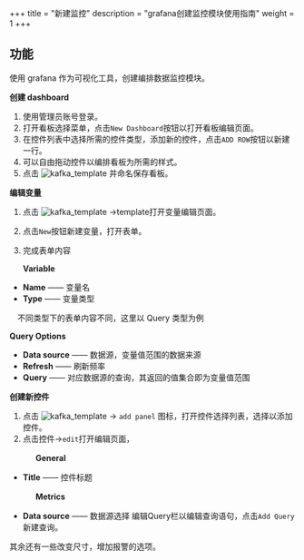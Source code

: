 ﻿+++
title = "新建监控"
description = "grafana创建监控模块使用指南"
weight = 1
+++


## 功能
使用 grafana 作为可视化工具，创建编排数据监控模块。


**创建 dashboard**

1. 使用管理员账号登录。
2. 打开看板选择菜单，点击`New Dashboard`按钮以打开看板编辑页面。
3. 在控件列表中选择所需的控件类型，添加新的控件，点击`ADD ROW`按钮以新建一行。
4. 可以自由拖动控件以编排看板为所需的样式。
5. 点击 ![kafka_template](/docs/user-guide/operating-manage/newTemplate/images/save-dashboard.png) 并命名保存看板。

**编辑变量**

1. 点击 ![kafka_template](/docs/user-guide/operating-manage/newTemplate/images/setting_new.png) ->template打开变量编辑页面。
2. 点击`New`按钮新建变量，打开表单。
3. 完成表单内容
 
    **Variable**

- **Name** —— 变量名
- **Type** —— 变量类型

　不同类型下的表单内容不同，这里以 Query 类型为例

   **Query Options**

- **Data source** —— 数据源，变量值范围的数据来源
- **Refresh** —— 刷新频率
- **Query** —— 对应数据源的查询，其返回的值集合即为变量值范围

**创建新控件**

1. 点击 ![kafka_template](/docs/user-guide/operating-manage/newTemplate/images/edit-panel.png) -> `add panel` 图标，打开控件选择列表，选择以添加控件。
2. 点击控件->`edit`打开编辑页面，
   
 　　　  **General**
  
  - **Title** —— 控件标题

 　　　  **Metrics** 

  - **Data source** —— 数据源选择
  编辑Query栏以编辑查询语句，点击`Add Query`新建查询。

  其余还有一些改变尺寸，增加报警的选项。  